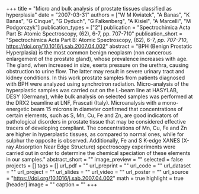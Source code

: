 +++
title = "Micro and bulk analysis of prostate tissues classified as hyperplasia"
date = "2007-03-31"
authors = ["W M Kwiatek", "A Banas", "K Banas", "G Cinque", "G Dyduch", "G Falkenberg", "A Kisiel", "A Marcelli", "M Podgorczyk"]
publication_types = ["2"]
publication = "Spectrochimica Acta Part B: Atomic Spectroscopy, (62), 6-7, pp. 707-710"
publication_short = "Spectrochimica Acta Part B: Atomic Spectroscopy, (62), 6-7, _pp. 707-710_, https://doi.org/10.1016/j.sab.2007.04.002"
abstract = "BPH (Benign Prostatic Hyperplasia) is the most common benign neoplasm (non cancerous enlargement of the prostate gland), whose prevalence increases with age. The gland, when increased in size, exerts pressure on the urethra, causing obstruction to urine flow. The latter may result in severe urinary tract and kidney conditions. In this work prostate samples from patients diagnosed with BPH were analyzed using synchrotron radiation. Micro-analysis of the hyperplastic samples was carried out on the L-beam line at HASYLAB, DESY (Germany), while bulk analysis on selected samples was performed at the DRX2 beamline at LNF, Frascati (Italy). Microanalysis with a mono-energetic beam 15 microns in diameter confirmed that concentrations of certain elements, such as S, Mn, Cu, Fe and Zn, are good indicators of pathological disorders in prostate tissue that may be considered effective tracers of developing compliant. The concentrations of Mn, Cu, Fe and Zn are higher in hyperplastic tissues, as compared to normal ones, while for sulphur the opposite is observed. Additionally, Fe and S K-edge XANES (X-ray Absorption Near Edge Structure) spectroscopy experiments were carried out in order to determine the chemical speciation of these elements in our samples."
abstract_short = ""
image_preview = ""
selected = false
projects = []
tags = []
url_pdf = ""
url_preprint = ""
url_code = ""
url_dataset = ""
url_project = ""
url_slides = ""
url_video = ""
url_poster = ""
url_source = "https://doi.org/10.1016/j.sab.2007.04.002"
math = true
highlight = true
[header]
image = ""
caption = ""
+++

